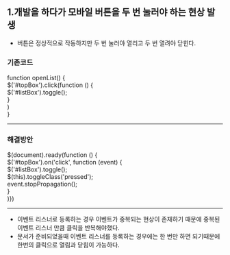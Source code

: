 
## 1.개발을 하다가 모바일 버튼을 두 번 눌러야 하는 현상 발생

- 버튼은 정상적으로 작동하지만 두 번 눌러야 열리고 두 번 열려야 닫힌다.

### 기존코드 

function openList() {  
    $('#topBox').click(function () {  
            $('#listBox').toggle();  
        }  
    )  
}



----

### 해결방안 

$(document).ready(function () {  
    $('#topBox').on('click', function (event) {  
            $('#listBox').toggle();  
            $(this).toggleClass('pressed');  
            event.stopPropagation();  
        }  
    )})

-------


- 이벤트 리스너로 등록하는 경우 이벤트가 중복되는 현상이 존재하기 때문에 중복된 이벤트 리스너 만큼 클릭을 반복해야했다.
- 문서가 준비되었을때 이벤트 리스너를 등록하는 경우에는 한 번만 하면 되기때문에 한번의 클릭으로 열림과 닫힘이 가능하다.